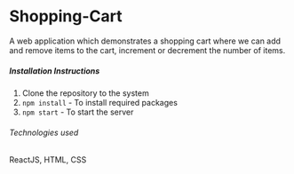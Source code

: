 ﻿# Shopping-Cart
A web application which demonstrates a shopping cart where we can add and remove items to the cart, increment or decrement the number of items.

##### Installation Instructions
1. Clone the repository to the system
2. `npm install` - To install required packages
3. `npm start` - To start the server

###### Technologies used
ReactJS, HTML, CSS
